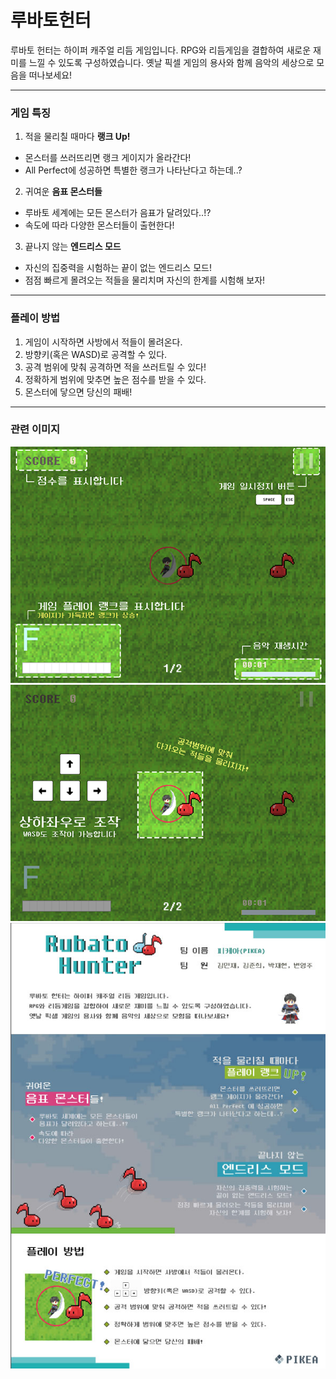 # 루바토헌터

루바토 헌터는 하이퍼 캐주얼 리듬 게임입니다.
RPG와 리듬게임을 결합하여 새로운 재미를 느낄 수 있도록 구성하였습니다.
옛날 픽셀 게임의 용사와 함께 음악의 세상으로 모음을 떠나보세요!

---
### 게임 특징

1. 적을 물리칠 때마다 **랭크 Up!**
- 몬스터를 쓰러뜨리면 랭크 게이지가 올라간다!
- All Perfect에 성공하면 특별한 랭크가 나타난다고 하는데..?

2. 귀여운 **음표 몬스터들**
- 루바토 세계에는 모든 몬스터가 음표가 달려있다..!?
- 속도에 따라 다양한 몬스터들이 출현한다!
  
3. 끝나지 않는 **엔드리스 모드**
- 자신의 집중력을 시험하는 끝이 없는 엔드리스 모드!
- 점점 빠르게 몰려오는 적들을 물리치며 자신의 한계를 시험해 보자!

---
### 플레이 방법
1. 게임이 시작하면 사방에서 적들이 몰려온다.
2. 방향키(혹은 WASD)로 공격할 수 있다.
3. 공격 범위에 맞춰 공격하면 적을 쓰러트릴 수 있다!
4. 정확하게 범위에 맞추면 높은 점수를 받을 수 있다.
5. 몬스터에 닿으면 당신의 패배!

---
### 관련 이미지

![md/Guide1.png](md/Guide1.png)
![md/Guide2.png](md/Guide2.png)
![md/전시회-자료.jpg](md/전시회-자료.jpg)